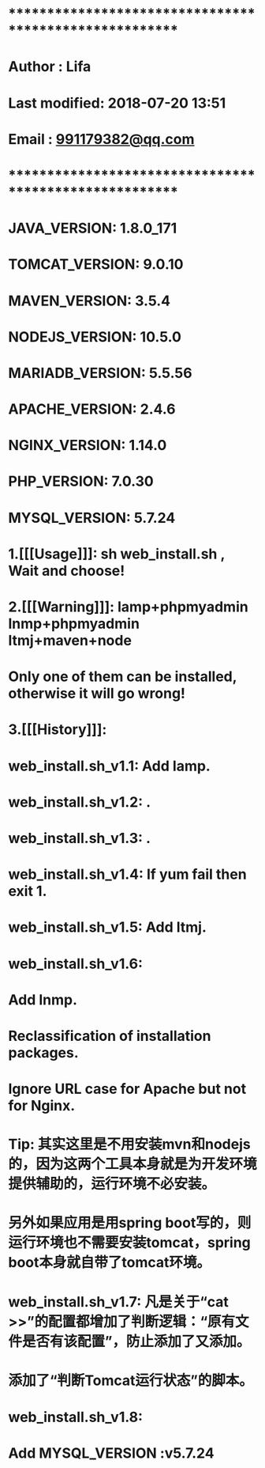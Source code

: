 # ******************************************************
# Author       : Lifa
# Last modified: 2018-07-20 13:51
# Email        : 991179382@qq.com
# ******************************************************

# JAVA_VERSION: 1.8.0_171
# TOMCAT_VERSION: 9.0.10
# MAVEN_VERSION: 3.5.4
# NODEJS_VERSION: 10.5.0
# MARIADB_VERSION: 5.5.56
# APACHE_VERSION: 2.4.6
# NGINX_VERSION: 1.14.0
# PHP_VERSION: 7.0.30
# MYSQL_VERSION: 5.7.24

# 1.[[[Usage]]]: sh web_install.sh , Wait and choose!

# 2.[[[Warning]]]: lamp+phpmyadmin lnmp+phpmyadmin ltmj+maven+node
# Only one of them can be installed, otherwise it will go wrong!

# 3.[[[History]]]:
# web_install.sh_v1.1: Add lamp.

# web_install.sh_v1.2: .

# web_install.sh_v1.3: .

# web_install.sh_v1.4: If yum fail then exit 1.

# web_install.sh_v1.5: Add ltmj.

# web_install.sh_v1.6: 
# Add lnmp.
# Reclassification of installation packages.
# Ignore URL case for Apache but not for Nginx.
# Tip: 其实这里是不用安装mvn和nodejs的，因为这两个工具本身就是为开发环境提供辅助的，运行环境不必安装。
# 另外如果应用是用spring boot写的，则运行环境也不需要安装tomcat，spring boot本身就自带了tomcat环境。

# web_install.sh_v1.7: 凡是关于“cat >>”的配置都增加了判断逻辑：“原有文件是否有该配置”，防止添加了又添加。
# 添加了“判断Tomcat运行状态”的脚本。

# web_install.sh_v1.8: 
# Add MYSQL_VERSION :v5.7.24


